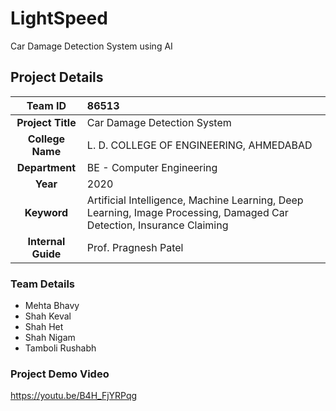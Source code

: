 # LightSpeed
 Car Damage Detection System using AI

## Project Details

| Team ID        | 86513 |
|:---:|:---|
| **Project Title**  | Car Damage Detection System |
| **College Name**   | L. D. COLLEGE OF ENGINEERING, AHMEDABAD |
| **Department**     | BE - Computer Engineering |
| **Year**           | 2020 |
| **Keyword**        | Artificial Intelligence, Machine Learning, Deep Learning, Image Processing, Damaged Car Detection, Insurance Claiming |
| **Internal Guide** | Prof. Pragnesh Patel |

### Team Details

- Mehta Bhavy
- Shah Keval
- Shah Het
- Shah Nigam
- Tamboli Rushabh

### Project Demo Video

https://youtu.be/B4H_FjYRPqg
